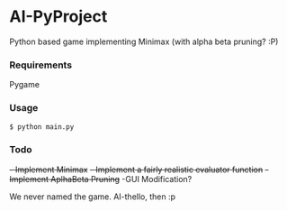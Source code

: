 # AI-PyProject
Python based game implementing Minimax (with alpha beta pruning? :P)

### Requirements 
Pygame

### Usage
```sh
$ python main.py
```
### Todo 
~~- Implement Minimax~~ 
~~- Implement a fairly realistic evaluator function~~
~~- Implement AplhaBeta Pruning~~
-GUI Modification?

We never named the game. AI-thello, then :p
